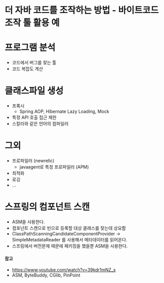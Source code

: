 # 더 자바 코드를 조작하는 방법 - 바이트코드 조작 툴 활용 예

# 프로그램 분석
- 코드에서 버그를 찾는 툴
- 코드 복잡도 계산

# 클래스파일 생성
- 프록시 
    - Spring AOP, Hibernate Lazy Loading, Mock
- 특정 API 호출 접근 제한
- 스칼라와 같은 언어의 컴파일러

# 그외
- 프로파일러 (newrelic)
    - javaagent로 특정 프로파일러 (APM)
- 최적화
- 로깅
- ...

# 스프링의 컴포넌트 스캔
- ASM을 사용한다.
- 컴포넌트 스캔으로 빈으로 등록할 대상 클래스를 찾는데 상요함
- ClassPathScanningCandidateComponentProvider  -> SimpleMetadataReader 를 사용해서 메타데이터를 읽어온다.
- 스프링에서 버전문제 때문에 패키징을 했을뿐 ASM을 사용한다.

#### 참고
- https://www.youtube.com/watch?v=39kdr1mNZ_s
- ASM, ByteBuddy, CGlib, PinPoint
